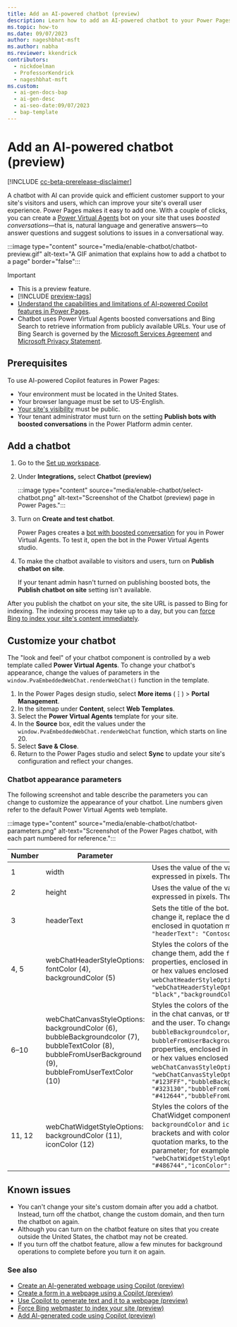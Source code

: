 ```yaml
---
title: Add an AI-powered chatbot (preview)
description: Learn how to add an AI-powered chatbot to your Power Pages site for quicker customer support and an improved user experience.
ms.topic: how-to
ms.date: 09/07/2023
author: nageshbhat-msft
ms.author: nabha
ms.reviewer: kkendrick
contributors:
  - nickdoelman
  - ProfessorKendrick
  - nageshbhat-msft
ms.custom:
  - ai-gen-docs-bap
  - ai-gen-desc
  - ai-seo-date:09/07/2023
  - bap-template
---
```


# Add an AI-powered chatbot (preview)

[!INCLUDE [cc-beta-prerelease-disclaimer](../includes/cc-beta-prerelease-disclaimer.md)]

A chatbot with AI can provide quick and efficient customer support to your site's visitors and users, which can improve your site's overall user experience. Power Pages makes it easy to add one. With a couple of clicks, you can create a [Power Virtual Agents](/power-virtual-agents/nlu-boost-conversations) bot on your site that uses *boosted conversations*&mdash;that is, natural language and generative answers&mdash;to answer questions and suggest solutions to issues in a conversational way.

:::image type="content" source="media/enable-chatbot/chatbot-preview.gif" alt-text="A GIF animation that explains how to add a chatbot to a page" border="false":::

> [!IMPORTANT]
>
> - This is a preview feature.
> - [!INCLUDE [preview-tags](../includes/cc-preview-features-definition.md)]
> - [Understand the capabilities and limitations of AI-powered Copilot features in Power Pages](../transparency-note.md).
> - Chatbot uses Power Virtual Agents boosted conversations and Bing Search to retrieve information from publicly available URLs. Your use of Bing Search is governed by the [Microsoft Services Agreement](https://go.microsoft.com/fwlink/?linkid=2178408) and [Microsoft Privacy Statement](https://go.microsoft.com/fwlink/?LinkId=521839).

## Prerequisites

To use AI-powered Copilot features in Power Pages:

- Your environment must be located in the United States.
- Your browser language must be set to US-English.
- [Your site's visibility](../security/site-visibility.md) must be public.
- Your tenant administrator must turn on the setting **Publish bots with boosted conversations** in the Power Platform admin center.

## Add a chatbot

1. Go to the [Set up workspace](../configure/setup-workspace.md).
1. Under **Integrations,** select **Chatbot (preview)**

    :::image type="content" source="media/enable-chatbot/select-chatbot.png" alt-text="Screenshot of the Chatbot (preview) page in Power Pages.":::

1. Turn on **Create and test chatbot**.

    Power Pages creates a [bot with boosted conversation](/power-virtual-agents/nlu-boost-conversations) for you in Power Virtual Agents. To test it, open the bot in the Power Virtual Agents studio.

1. To make the chatbot available to visitors and users, turn on **Publish chatbot on site**.

    If your tenant admin hasn't turned on publishing boosted bots, the **Publish chatbot on site** setting isn't available.

After you publish the chatbot on your site, the site URL is passed to Bing for indexing. The indexing process may take up to a day, but you can [force Bing to index your site's content immediately](force-bing-index.md).

## Customize your chatbot

The "look and feel" of your chatbot component is controlled by a web template called **Power Virtual Agents**. To change your chatbot's appearance, change the values of parameters in the `window.PvaEmbeddedWebChat.renderWebChat()` function in the template.

1. In the Power Pages design studio, select **More items** (**&vellip;**) > **Portal Management**.
1. In the sitemap under **Content**, select **Web Templates**.
1. Select the **Power Virtual Agents** template for your site.
1. In the **Source** box, edit the values under the `window.PvaEmbeddedWebChat.renderWebChat` function, which starts on line 20.
1. Select **Save & Close**.
1. Return to the Power Pages studio and select **Sync** to update your site's configuration and reflect your changes.

### Chatbot appearance parameters

The following screenshot and table describe the parameters you can change to customize the appearance of your chatbot. Line numbers given refer to the default Power Virtual Agents web template.

:::image type="content" source="media/enable-chatbot/chatbot-parameters.png" alt-text="Screenshot of the Power Pages chatbot, with each part numbered for reference.":::<!-- EDITOR'S NOTE: Where are 11 and 12? Also, please change the appearance of the numbered callouts in this screenshot IAW our new screenshot guidelines, https://review.learn.microsoft.com/en-us/bacx/screenshots-for-bap?branch=main. -->

| Number | Parameter | Value |
|-------------------------|-------------------------|-------------------------|
| 1 | width | Uses the value of the variable `chatWidth` (line 18), which is expressed in pixels. The default is `320px`. |
| 2 | height | Uses the value of the variable `chatHeight` (line 19), which is expressed in pixels. The default is `480px`. |
| 3 | headerText | Sets the title of the bot. The default is the bot's name. To change it, replace the default value `botTitle` with your text enclosed in quotation marks; for example,<br/>`"headerText": "Contoso bot",` |
| 4, 5 | webChatHeaderStyleOptions:<br/>fontColor (4), backgroundColor (5) | Styles the colors of the header text and background. To change them, add the `fontColor` and `backgroundColor` properties, enclosed in curly brackets and with color names or hex values enclosed in quotation marks, to the `webChatHeaderStyleOptions` parameter; for example:<br/>`"webChatHeaderStyleOptions": {"fontColor": "black","backgroundColor":"white"},` |
| 6&ndash;10 | webChatCanvasStyleOptions:<br/>backgroundColor (6),<br/>bubbleBackgroundcolor (7),<br/>bubbleTextColor (8),<br/>bubbleFromUserBackground (9),<br/>bubbleFromUserTextColor (10) | Styles the colors of the background and bubble backgrounds in the chat canvas, or the conversation between the chatbot and the user. To change them, add the `backgroundColor`, `bubbleBackgroundcolor`, `bubbleTextColor`, `bubbleFromUserBackground`, and `bubbleFromUserTextColor` properties, enclosed in curly brackets and with color names or hex values enclosed in quotation marks, to the `webChatCanvasStyleOptions` parameter; for example:<br/>`"webChatCanvasStyleOptions": {"backgroundColor": "#123FFF","bubbleBackground":"#2340F0","bubbleTextColor": "#323130","bubbleFromUserBackground": "#412644","bubbleFromUserTextColor": "#F345FF"},` |
| 11, 12 | webChatWidgetStyleOptions:<br/>backgroundColor (11), iconColor (12) | Styles the colors of the icon and background of the ChatWidget component. To change them, add the `backgroundColor` and `iconColor` properties, enclosed in curly brackets and with color names or hex values enclosed in quotation marks, to the `webChatWidgetStyleOptions` parameter; for example:<br/>`"webChatWidgetStyleOptions": {"backgroundColor": "#486744","iconColor": "#DF234F"},` |

## Known issues

- You can't change your site's custom domain after you add a chatbot. Instead, turn off the chatbot, change the custom domain, and then turn the chatbot on again.
- Although you can turn on the chatbot feature on sites that you create outside the United States, the chatbot may not be created.
- If you turn off the chatbot feature, allow a few minutes for background operations to complete before you turn it on again.

### See also

- [Create an AI-generated webpage using Copilot (preview)](../getting-started/create-page-copilot.md)
- [Create a form in a webpage using a Copilot (preview)](../getting-started/add-form-copilot.md)
- [Use Copilot to generate text and it to a webpage (preview)](../getting-started/add-text-copilot.md)
- [Force Bing webmaster to index your site (preview)](../getting-started/force-bing-index.md)
- [Add AI-generated code using Copilot (preview)](add-code-copilot.md)

